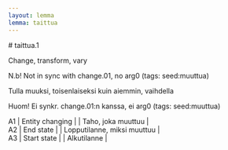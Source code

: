 ```yaml
---
layout: lemma
lemma: taittua
---
```


<div class="sense">
# <span class="sensename">taittua.1</span>

<span class="description">Change, transform, vary</span>

N.b! Not in sync with change.01, no arg0 (tags: seed:muuttua)

<span class="description">Tulla muuksi, toisenlaiseksi kuin aiemmin, vaihdella</span>

Huom! Ei synkr. change.01:n kanssa, ei arg0 (tags: seed:muuttua)

A1 | Entity changing |   | Taho, joka muuttuu |  
A2 | End state |   | Lopputilanne, miksi muuttuu |  
A3 | Start state |   | Alkutilanne |  

</div>


